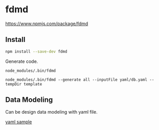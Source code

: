 # fdmd

https://www.npmjs.com/package/fdmd

## Install

```sh
npm install --save-dev fdmd
```

Generate code.

```
node_modules/.bin/fdmd
```

```
node_modules/.bin/fdmd --generate all --inputFile yaml/db.yaml --tempDir template
```

## Data Modeling

Can be design data modeling with yaml file.

[yaml sample](./yaml/db.yaml)
